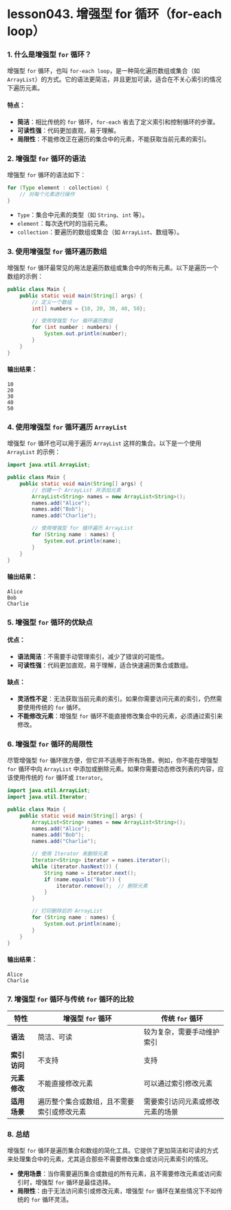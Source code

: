 # lesson043. 增强型 for 循环（for-each loop）

### 1. **什么是增强型** `for` **循环？**

增强型 `for` 循环，也叫 `for-each loop`，是一种简化遍历数组或集合（如 `ArrayList`）的方式。它的语法更简洁，并且更加可读，适合在不关心索引的情况下遍历元素。

#### **特点**：

- **简洁**：相比传统的 `for` 循环，`for-each` 省去了定义索引和控制循环的步骤。
- **可读性强**：代码更加直观，易于理解。
- **局限性**：不能修改正在遍历的集合中的元素，不能获取当前元素的索引。

### 2. **增强型** `for` **循环的语法**

增强型 `for` 循环的语法如下：

```java
for (Type element : collection) {
    // 对每个元素进行操作
}
```

- `Type`：集合中元素的类型（如 `String`、`int` 等）。
- `element`：每次迭代时的当前元素。
- `collection`：要遍历的数组或集合（如 `ArrayList`、数组等）。

### 3. **使用增强型** `for` **循环遍历数组**

增强型 `for` 循环最常见的用法是遍历数组或集合中的所有元素。以下是遍历一个数组的示例：

```java
public class Main {
    public static void main(String[] args) {
        // 定义一个数组
        int[] numbers = {10, 20, 30, 40, 50};

        // 使用增强型 for 循环遍历数组
        for (int number : numbers) {
            System.out.println(number);
        }
    }
}
```

#### **输出结果**：

```plain
10
20
30
40
50
```

### 4. **使用增强型** `for` **循环遍历** `ArrayList`

增强型 `for` 循环也可以用于遍历 `ArrayList` 这样的集合。以下是一个使用 `ArrayList` 的示例：

```java
import java.util.ArrayList;

public class Main {
    public static void main(String[] args) {
        // 创建一个 ArrayList 并添加元素
        ArrayList<String> names = new ArrayList<String>();
        names.add("Alice");
        names.add("Bob");
        names.add("Charlie");

        // 使用增强型 for 循环遍历 ArrayList
        for (String name : names) {
            System.out.println(name);
        }
    }
}
```

#### **输出结果**：

```plain
Alice
Bob
Charlie
```

### 5. **增强型** `for` **循环的优缺点**

#### **优点**：

- **语法简洁**：不需要手动管理索引，减少了错误的可能性。
- **可读性强**：代码更加直观，易于理解，适合快速遍历集合或数组。

#### **缺点**：

- **灵活性不足**：无法获取当前元素的索引。如果你需要访问元素的索引，仍然需要使用传统的 `for` 循环。
- **不能修改元素**：增强型 `for` 循环不能直接修改集合中的元素，必须通过索引来修改。

### 6. **增强型** `for` **循环的局限性**

尽管增强型 `for` 循环很方便，但它并不适用于所有场景。例如，你不能在增强型 `for` 循环中向 `ArrayList` 中添加或删除元素。如果你需要动态修改列表的内容，应该使用传统的 `for` 循环或 `Iterator`。

```java
import java.util.ArrayList;
import java.util.Iterator;

public class Main {
    public static void main(String[] args) {
        ArrayList<String> names = new ArrayList<String>();
        names.add("Alice");
        names.add("Bob");
        names.add("Charlie");

        // 使用 Iterator 来删除元素
        Iterator<String> iterator = names.iterator();
        while (iterator.hasNext()) {
            String name = iterator.next();
            if (name.equals("Bob")) {
                iterator.remove();  // 删除元素
            }
        }

        // 打印删除后的 ArrayList
        for (String name : names) {
            System.out.println(name);
        }
    }
}
```

#### **输出结果**：

```plain
Alice
Charlie
```

### 7. **增强型** `for` **循环与传统** `for` **循环的比较**

| 特性         | 增强型 `for` 循环                          | 传统 `for` 循环                  |
| ------------ | ------------------------------------------ | -------------------------------- |
| **语法**     | 简洁、可读                                 | 较为复杂，需要手动维护索引       |
| **索引访问** | 不支持                                     | 支持                             |
| **元素修改** | 不能直接修改元素                           | 可以通过索引修改元素             |
| **适用场景** | 遍历整个集合或数组，且不需要索引或修改元素 | 需要索引访问元素或修改元素的场景 |

### 8. **总结**

增强型 `for` 循环是遍历集合和数组的简化工具。它提供了更加简洁和可读的方式来处理集合中的元素，尤其适合那些不需要修改集合或访问元素索引的情况。

- **使用场景**：当你需要遍历集合或数组的所有元素，且不需要修改元素或访问索引时，增强型 `for` 循环是最佳选择。
- **局限性**：由于无法访问索引或修改元素，增强型 `for` 循环在某些情况下不如传统的 `for` 循环灵活。
